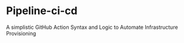 # Pipeline-ci-cd
A simplistic GitHub Action Syntax and Logic to Automate Infrastructure Provisioning
